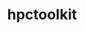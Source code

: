 ---
title: "hpctoolkit"
layout: cache
categories: [package, develop]
meta: {"compilers": ["gcc@11.4.0", "gcc@9.4.0", "intel-oneapi-compilers@2025.1.0"], "num_specs": 92, "num_specs_by_stack": {"e4s": 37, "e4s-neoverse-v2": 24, "e4s-neoverse_v1": 6, "e4s-oneapi": 9, "e4s-power": 4, "e4s-rocm-external": 12, "root": 92}, "oss": ["ubuntu20.04", "ubuntu22.04"], "platforms": ["linux"], "stacks": ["e4s", "e4s-neoverse-v2", "e4s-neoverse_v1", "e4s-oneapi", "e4s-power", "e4s-rocm-external", "root"], "targets": ["neoverse_v1", "neoverse_v2", "ppc64le", "x86_64_v3"], "versions": ["2024.01.1"]}
spec_details: [{"compiler": "intel-oneapi-compilers@2025.1.0", "hash": "2pvqxu2qv5s7wnynhsu3qiepffoj3lgh", "os": "ubuntu22.04", "platform": "linux", "size": "-", "stacks": ["e4s-oneapi", "root"], "target": "x86_64_v3", "variants": ["build_system=autotools", "~cray", "~cuda", "~debug", "~level_zero", "+mpi", "~opencl", "+papi", "~python", "~rocm", "+viewer"], "versions": ["2024.01.1"]}, {"compiler": "gcc@11.4.0", "hash": "2qk7tibm6mdjoaqprrr6wnbcz2ykkulk", "os": "ubuntu22.04", "platform": "linux", "size": "-", "stacks": ["e4s", "root"], "target": "x86_64_v3", "variants": ["build_system=autotools", "~cray", "+cuda", "~debug", "~level_zero", "+mpi", "~opencl", "+papi", "~python", "~rocm", "+viewer"], "versions": ["2024.01.1"]}, {"compiler": "gcc@11.4.0", "hash": "3sypxpv5acuy5ca5yr3d6ug3pqh72mj6", "os": "ubuntu22.04", "platform": "linux", "size": "-", "stacks": ["e4s", "root"], "target": "x86_64_v3", "variants": ["build_system=autotools", "~cray", "~cuda", "~debug", "~level_zero", "+mpi", "~opencl", "+papi", "patches:=cfbd41a", "~python", "+rocm", "+viewer"], "versions": ["2024.01.1"]}, {"compiler": "gcc@11.4.0", "hash": "3uxtjz5vguyfks4qazdbjmkfgnu4tjfa", "os": "ubuntu22.04", "platform": "linux", "size": "-", "stacks": ["e4s", "root"], "target": "x86_64_v3", "variants": ["build_system=autotools", "~cray", "~cuda", "~debug", "~level_zero", "+mpi", "~opencl", "+papi", "patches:=cfbd41a", "~python", "+rocm", "+viewer"], "versions": ["2024.01.1"]}, {"compiler": "gcc@11.4.0", "hash": "44vg6fi7w6mmplreaqoxuuajoo6rrjbb", "os": "ubuntu22.04", "platform": "linux", "size": "-", "stacks": ["e4s", "root"], "target": "x86_64_v3", "variants": ["build_system=autotools", "~cray", "+cuda", "~debug", "~level_zero", "+mpi", "~opencl", "+papi", "~python", "~rocm", "+viewer"], "versions": ["2024.01.1"]}, {"compiler": "gcc@11.4.0", "hash": "56fwvwiy32zikmiervbjxqvm4h4ejehj", "os": "ubuntu22.04", "platform": "linux", "size": "-", "stacks": ["e4s-neoverse-v2", "root"], "target": "neoverse_v2", "variants": ["build_system=autotools", "~cray", "~cuda", "~debug", "~level_zero", "+mpi", "~opencl", "+papi", "~python", "~rocm", "+viewer"], "versions": ["2024.01.1"]}, {"compiler": "intel-oneapi-compilers@2025.1.0", "hash": "574hyxmgvsub2wj2vphdwnh4hhjtfqxu", "os": "ubuntu22.04", "platform": "linux", "size": "-", "stacks": ["e4s-oneapi", "root"], "target": "x86_64_v3", "variants": ["build_system=autotools", "~cray", "~cuda", "~debug", "~level_zero", "+mpi", "~opencl", "+papi", "~python", "~rocm", "+viewer"], "versions": ["2024.01.1"]}, {"compiler": "gcc@11.4.0", "hash": "5a2saing4td4omj5zo27tl42umkcsph2", "os": "ubuntu22.04", "platform": "linux", "size": "-", "stacks": ["e4s", "root"], "target": "x86_64_v3", "variants": ["build_system=autotools", "~cray", "~cuda", "~debug", "~level_zero", "+mpi", "~opencl", "+papi", "patches:=cfbd41a", "~python", "+rocm", "+viewer"], "versions": ["2024.01.1"]}, {"compiler": "gcc@11.4.0", "hash": "5eenxc6pi5psgwvyvtglzcpmgiqyak47", "os": "ubuntu22.04", "platform": "linux", "size": "-", "stacks": ["e4s-neoverse-v2", "root"], "target": "neoverse_v2", "variants": ["build_system=autotools", "~cray", "+cuda", "~debug", "~level_zero", "+mpi", "~opencl", "+papi", "~python", "~rocm", "+viewer"], "versions": ["2024.01.1"]}, {"compiler": "gcc@11.4.0", "hash": "5m7r4qpeez7xqnbw6i7pcclputyx6ivr", "os": "ubuntu22.04", "platform": "linux", "size": "-", "stacks": ["e4s-neoverse-v2", "root"], "target": "neoverse_v2", "variants": ["build_system=autotools", "~cray", "+cuda", "~debug", "~level_zero", "+mpi", "~opencl", "+papi", "~python", "~rocm", "+viewer"], "versions": ["2024.01.1"]}, {"compiler": "gcc@9.4.0", "hash": "5vhgkpqapwnicriegqvdz2tjavp5kqbm", "os": "ubuntu20.04", "platform": "linux", "size": "-", "stacks": ["e4s-power", "root"], "target": "ppc64le", "variants": ["build_system=autotools", "~cray", "~cuda", "~debug", "~level_zero", "+mpi", "~opencl", "+papi", "~python", "~rocm", "+viewer"], "versions": ["2024.01.1"]}, {"compiler": "gcc@11.4.0", "hash": "5vzstiu56vhuyokutfrhnifuy4blwdw7", "os": "ubuntu22.04", "platform": "linux", "size": "-", "stacks": ["e4s-neoverse-v2", "root"], "target": "neoverse_v2", "variants": ["build_system=autotools", "~cray", "~cuda", "~debug", "~level_zero", "+mpi", "~opencl", "+papi", "~python", "~rocm", "+viewer"], "versions": ["2024.01.1"]}, {"compiler": "gcc@11.4.0", "hash": "bakjq5gefhgw5vztnmulfnx53srihytf", "os": "ubuntu22.04", "platform": "linux", "size": "-", "stacks": ["e4s-neoverse-v2", "root"], "target": "neoverse_v2", "variants": ["build_system=autotools", "~cray", "+cuda", "~debug", "~level_zero", "+mpi", "~opencl", "+papi", "~python", "~rocm", "+viewer"], "versions": ["2024.01.1"]}, {"compiler": "gcc@11.4.0", "hash": "brq3eghzljqjv5a5cxcmrgj2vfbwxx3y", "os": "ubuntu22.04", "platform": "linux", "size": "-", "stacks": ["e4s", "root"], "target": "x86_64_v3", "variants": ["build_system=autotools", "~cray", "~cuda", "~debug", "~level_zero", "+mpi", "~opencl", "+papi", "~python", "~rocm", "+viewer"], "versions": ["2024.01.1"]}, {"compiler": "gcc@11.4.0", "hash": "bv3jep7ikr55blddzaoyrvp4pfsnheo4", "os": "ubuntu22.04", "platform": "linux", "size": "-", "stacks": ["e4s", "root"], "target": "x86_64_v3", "variants": ["build_system=autotools", "~cray", "+cuda", "~debug", "~level_zero", "+mpi", "~opencl", "+papi", "~python", "~rocm", "+viewer"], "versions": ["2024.01.1"]}, {"compiler": "gcc@11.4.0", "hash": "c44ao2jpjpmr44gfxfxp37f7idn6p2om", "os": "ubuntu22.04", "platform": "linux", "size": "-", "stacks": ["e4s-neoverse-v2", "root"], "target": "neoverse_v2", "variants": ["build_system=autotools", "~cray", "+cuda", "~debug", "~level_zero", "+mpi", "~opencl", "+papi", "~python", "~rocm", "+viewer"], "versions": ["2024.01.1"]}, {"compiler": "gcc@11.4.0", "hash": "ctjn5kxcwmivkwudpvxfpvwknaykc7p6", "os": "ubuntu22.04", "platform": "linux", "size": "-", "stacks": ["e4s-neoverse-v2", "root"], "target": "neoverse_v2", "variants": ["build_system=autotools", "~cray", "+cuda", "~debug", "~level_zero", "+mpi", "~opencl", "+papi", "~python", "~rocm", "+viewer"], "versions": ["2024.01.1"]}, {"compiler": "gcc@11.4.0", "hash": "dbg6uy257efisruzsyu5zagbjtjq7aby", "os": "ubuntu22.04", "platform": "linux", "size": "-", "stacks": ["e4s", "root"], "target": "x86_64_v3", "variants": ["build_system=autotools", "~cray", "~cuda", "~debug", "~level_zero", "+mpi", "~opencl", "+papi", "patches:=cfbd41a", "~python", "+rocm", "+viewer"], "versions": ["2024.01.1"]}, {"compiler": "gcc@11.4.0", "hash": "dkgzsakcbc6ehewrr3tczcbm6fbsgyes", "os": "ubuntu22.04", "platform": "linux", "size": "-", "stacks": ["e4s-neoverse-v2", "root"], "target": "neoverse_v2", "variants": ["build_system=autotools", "~cray", "+cuda", "~debug", "~level_zero", "+mpi", "~opencl", "+papi", "~python", "~rocm", "+viewer"], "versions": ["2024.01.1"]}, {"compiler": "gcc@11.4.0", "hash": "dsywlnazmwge2n3ucbqxrpqxzsjkmhu5", "os": "ubuntu22.04", "platform": "linux", "size": "-", "stacks": ["e4s-neoverse-v2", "root"], "target": "neoverse_v2", "variants": ["build_system=autotools", "~cray", "~cuda", "~debug", "~level_zero", "+mpi", "~opencl", "+papi", "~python", "~rocm", "+viewer"], "versions": ["2024.01.1"]}, {"compiler": "gcc@11.4.0", "hash": "ek3ix7ljgujglmftpswa5ppw6qpw2yqo", "os": "ubuntu22.04", "platform": "linux", "size": "-", "stacks": ["e4s-neoverse_v1", "root"], "target": "neoverse_v1", "variants": ["build_system=autotools", "~cray", "+cuda", "~debug", "~level_zero", "+mpi", "~opencl", "+papi", "~python", "~rocm", "+viewer"], "versions": ["2024.01.1"]}, {"compiler": "gcc@11.4.0", "hash": "evxjdg7xivbgckkfiwmtjsqsgxj2yp5v", "os": "ubuntu22.04", "platform": "linux", "size": "-", "stacks": ["e4s", "root"], "target": "x86_64_v3", "variants": ["build_system=autotools", "~cray", "~cuda", "~debug", "~level_zero", "+mpi", "~opencl", "+papi", "~python", "~rocm", "+viewer"], "versions": ["2024.01.1"]}, {"compiler": "gcc@11.4.0", "hash": "f7ngqfsnrrojo5jgqepnmrurblz3i74l", "os": "ubuntu22.04", "platform": "linux", "size": "-", "stacks": ["e4s-rocm-external", "root"], "target": "x86_64_v3", "variants": ["build_system=autotools", "~cray", "~cuda", "~debug", "~level_zero", "+mpi", "~opencl", "+papi", "patches:=cfbd41a", "~python", "+rocm", "+viewer"], "versions": ["2024.01.1"]}, {"compiler": "gcc@11.4.0", "hash": "fm5gbolhubltd47knji7t7v3e7kt4zji", "os": "ubuntu22.04", "platform": "linux", "size": "-", "stacks": ["e4s-neoverse-v2", "root"], "target": "neoverse_v2", "variants": ["build_system=autotools", "~cray", "~cuda", "~debug", "~level_zero", "+mpi", "~opencl", "+papi", "~python", "~rocm", "+viewer"], "versions": ["2024.01.1"]}, {"compiler": "intel-oneapi-compilers@2025.1.0", "hash": "fpbsmffnigu3dbgqz3knh3byf3hnmsm6", "os": "ubuntu22.04", "platform": "linux", "size": "-", "stacks": ["e4s-oneapi", "root"], "target": "x86_64_v3", "variants": ["build_system=autotools", "~cray", "~cuda", "~debug", "~level_zero", "+mpi", "~opencl", "+papi", "~python", "~rocm", "+viewer"], "versions": ["2024.01.1"]}, {"compiler": "gcc@11.4.0", "hash": "gajmz3vsmtja3ktzfanftru32ualaogn", "os": "ubuntu22.04", "platform": "linux", "size": "-", "stacks": ["e4s", "root"], "target": "x86_64_v3", "variants": ["build_system=autotools", "~cray", "+cuda", "~debug", "~level_zero", "+mpi", "~opencl", "+papi", "~python", "~rocm", "+viewer"], "versions": ["2024.01.1"]}, {"compiler": "gcc@11.4.0", "hash": "goxkrjrnb7wy46ruwea3drnha4tktrsd", "os": "ubuntu22.04", "platform": "linux", "size": "-", "stacks": ["e4s-neoverse_v1", "root"], "target": "neoverse_v1", "variants": ["build_system=autotools", "~cray", "+cuda", "~debug", "~level_zero", "+mpi", "~opencl", "+papi", "~python", "~rocm", "+viewer"], "versions": ["2024.01.1"]}, {"compiler": "gcc@11.4.0", "hash": "gsprak4corx76mhotomaukritm7qd4z5", "os": "ubuntu22.04", "platform": "linux", "size": "-", "stacks": ["e4s", "root"], "target": "x86_64_v3", "variants": ["build_system=autotools", "~cray", "~cuda", "~debug", "~level_zero", "+mpi", "~opencl", "+papi", "patches:=cfbd41a", "~python", "+rocm", "+viewer"], "versions": ["2024.01.1"]}, {"compiler": "gcc@11.4.0", "hash": "gudnbhsxghlxcxmd5lhsoqa373hlhoso", "os": "ubuntu22.04", "platform": "linux", "size": "-", "stacks": ["e4s-neoverse-v2", "root"], "target": "neoverse_v2", "variants": ["build_system=autotools", "~cray", "~cuda", "~debug", "~level_zero", "+mpi", "~opencl", "+papi", "~python", "~rocm", "+viewer"], "versions": ["2024.01.1"]}, {"compiler": "gcc@11.4.0", "hash": "gw6wsqt5xd5j6pvogf3flrh2kt3ccdn5", "os": "ubuntu22.04", "platform": "linux", "size": "-", "stacks": ["e4s-rocm-external", "root"], "target": "x86_64_v3", "variants": ["build_system=autotools", "~cray", "~cuda", "~debug", "~level_zero", "+mpi", "~opencl", "+papi", "patches:=cfbd41a", "~python", "+rocm", "+viewer"], "versions": ["2024.01.1"]}, {"compiler": "gcc@11.4.0", "hash": "hbo5n7mrfxmwgyscv6nkwtdnmex34k6s", "os": "ubuntu22.04", "platform": "linux", "size": "-", "stacks": ["e4s-neoverse-v2", "root"], "target": "neoverse_v2", "variants": ["build_system=autotools", "~cray", "+cuda", "~debug", "~level_zero", "+mpi", "~opencl", "+papi", "~python", "~rocm", "+viewer"], "versions": ["2024.01.1"]}, {"compiler": "gcc@11.4.0", "hash": "hh4sq7thcbdolufmgk3gerj53uwgfvld", "os": "ubuntu22.04", "platform": "linux", "size": "-", "stacks": ["e4s-neoverse-v2", "root"], "target": "neoverse_v2", "variants": ["build_system=autotools", "~cray", "+cuda", "~debug", "~level_zero", "+mpi", "~opencl", "+papi", "~python", "~rocm", "+viewer"], "versions": ["2024.01.1"]}, {"compiler": "gcc@11.4.0", "hash": "hkpl7czca6u4zzay2h7ejzcc5qwba7w6", "os": "ubuntu22.04", "platform": "linux", "size": "-", "stacks": ["e4s-neoverse-v2", "root"], "target": "neoverse_v2", "variants": ["build_system=autotools", "~cray", "~cuda", "~debug", "~level_zero", "+mpi", "~opencl", "+papi", "~python", "~rocm", "+viewer"], "versions": ["2024.01.1"]}, {"compiler": "gcc@11.4.0", "hash": "i57kw5w3gc2k7ieng3pmttbzatkucezu", "os": "ubuntu22.04", "platform": "linux", "size": "-", "stacks": ["e4s-rocm-external", "root"], "target": "x86_64_v3", "variants": ["build_system=autotools", "~cray", "~cuda", "~debug", "~level_zero", "+mpi", "~opencl", "+papi", "patches:=cfbd41a", "~python", "+rocm", "+viewer"], "versions": ["2024.01.1"]}, {"compiler": "gcc@11.4.0", "hash": "ial6iprhtu4qnxgiycefinvfkrr4oksr", "os": "ubuntu22.04", "platform": "linux", "size": "-", "stacks": ["e4s", "root"], "target": "x86_64_v3", "variants": ["build_system=autotools", "~cray", "~cuda", "~debug", "~level_zero", "+mpi", "~opencl", "+papi", "patches:=cfbd41a", "~python", "+rocm", "+viewer"], "versions": ["2024.01.1"]}, {"compiler": "gcc@11.4.0", "hash": "iis3gs5arbjbu5vnkhmgnahoszgfetfr", "os": "ubuntu22.04", "platform": "linux", "size": "-", "stacks": ["e4s-neoverse-v2", "root"], "target": "neoverse_v2", "variants": ["build_system=autotools", "~cray", "~cuda", "~debug", "~level_zero", "+mpi", "~opencl", "+papi", "~python", "~rocm", "+viewer"], "versions": ["2024.01.1"]}, {"compiler": "gcc@11.4.0", "hash": "j4xp6ncxr3cfmkyyvuqicjpxeggrdmmx", "os": "ubuntu22.04", "platform": "linux", "size": "-", "stacks": ["e4s", "root"], "target": "x86_64_v3", "variants": ["build_system=autotools", "~cray", "+cuda", "~debug", "~level_zero", "+mpi", "~opencl", "+papi", "~python", "~rocm", "+viewer"], "versions": ["2024.01.1"]}, {"compiler": "gcc@11.4.0", "hash": "jbp6kfjmpmku2qqcg7f2qe4jgf3pxhgk", "os": "ubuntu22.04", "platform": "linux", "size": "-", "stacks": ["e4s", "root"], "target": "x86_64_v3", "variants": ["build_system=autotools", "~cray", "~cuda", "~debug", "~level_zero", "+mpi", "~opencl", "+papi", "patches:=cfbd41a", "~python", "+rocm", "+viewer"], "versions": ["2024.01.1"]}, {"compiler": "gcc@11.4.0", "hash": "jj4gplnp563ejfxvkfyz3ss3bot7eswg", "os": "ubuntu22.04", "platform": "linux", "size": "-", "stacks": ["e4s-neoverse-v2", "root"], "target": "neoverse_v2", "variants": ["build_system=autotools", "~cray", "+cuda", "~debug", "~level_zero", "+mpi", "~opencl", "+papi", "~python", "~rocm", "+viewer"], "versions": ["2024.01.1"]}, {"compiler": "intel-oneapi-compilers@2025.1.0", "hash": "jva5oqo3ptelvpxkg34eebae65zkegby", "os": "ubuntu22.04", "platform": "linux", "size": "-", "stacks": ["e4s-oneapi", "root"], "target": "x86_64_v3", "variants": ["build_system=autotools", "~cray", "~cuda", "~debug", "~level_zero", "+mpi", "~opencl", "+papi", "~python", "~rocm", "+viewer"], "versions": ["2024.01.1"]}, {"compiler": "gcc@11.4.0", "hash": "k4ejpzpb7bfjkvo552ws7zwkwr4vkttu", "os": "ubuntu22.04", "platform": "linux", "size": "-", "stacks": ["e4s-rocm-external", "root"], "target": "x86_64_v3", "variants": ["build_system=autotools", "~cray", "~cuda", "~debug", "~level_zero", "+mpi", "~opencl", "+papi", "patches:=cfbd41a", "~python", "+rocm", "+viewer"], "versions": ["2024.01.1"]}, {"compiler": "gcc@11.4.0", "hash": "k5rroa6o2ymips6a4eg6mazqcn72ue45", "os": "ubuntu22.04", "platform": "linux", "size": "-", "stacks": ["e4s-neoverse-v2", "root"], "target": "neoverse_v2", "variants": ["build_system=autotools", "~cray", "+cuda", "~debug", "~level_zero", "+mpi", "~opencl", "+papi", "~python", "~rocm", "+viewer"], "versions": ["2024.01.1"]}, {"compiler": "intel-oneapi-compilers@2025.1.0", "hash": "ktqt6mrwn2rmyibbkn24axlyuhy7nggo", "os": "ubuntu22.04", "platform": "linux", "size": "-", "stacks": ["e4s-oneapi", "root"], "target": "x86_64_v3", "variants": ["build_system=autotools", "~cray", "~cuda", "~debug", "~level_zero", "+mpi", "~opencl", "+papi", "~python", "~rocm", "+viewer"], "versions": ["2024.01.1"]}, {"compiler": "gcc@11.4.0", "hash": "kz442g57fu5qsu4t256t7voygoz5b433", "os": "ubuntu22.04", "platform": "linux", "size": "-", "stacks": ["e4s-rocm-external", "root"], "target": "x86_64_v3", "variants": ["build_system=autotools", "~cray", "~cuda", "~debug", "~level_zero", "+mpi", "~opencl", "+papi", "patches:=cfbd41a", "~python", "+rocm", "+viewer"], "versions": ["2024.01.1"]}, {"compiler": "intel-oneapi-compilers@2025.1.0", "hash": "lozcf5shie5yafmgeupy24o7aiq5q4xd", "os": "ubuntu22.04", "platform": "linux", "size": "-", "stacks": ["e4s-oneapi", "root"], "target": "x86_64_v3", "variants": ["build_system=autotools", "~cray", "~cuda", "~debug", "~level_zero", "+mpi", "~opencl", "+papi", "~python", "~rocm", "+viewer"], "versions": ["2024.01.1"]}, {"compiler": "gcc@11.4.0", "hash": "lz2bo64e5qq2risj2xrdgall566woypl", "os": "ubuntu22.04", "platform": "linux", "size": "-", "stacks": ["e4s-rocm-external", "root"], "target": "x86_64_v3", "variants": ["build_system=autotools", "~cray", "~cuda", "~debug", "~level_zero", "+mpi", "~opencl", "+papi", "patches:=cfbd41a", "~python", "+rocm", "+viewer"], "versions": ["2024.01.1"]}, {"compiler": "gcc@11.4.0", "hash": "mk4ioulp4dabbuosoy6wbcxyexjufhzl", "os": "ubuntu22.04", "platform": "linux", "size": "-", "stacks": ["e4s", "root"], "target": "x86_64_v3", "variants": ["build_system=autotools", "~cray", "+cuda", "~debug", "~level_zero", "+mpi", "~opencl", "+papi", "~python", "~rocm", "+viewer"], "versions": ["2024.01.1"]}, {"compiler": "gcc@11.4.0", "hash": "mtl2elz2rfpavt3cvuftnqqbolxtkut3", "os": "ubuntu22.04", "platform": "linux", "size": "-", "stacks": ["e4s", "root"], "target": "x86_64_v3", "variants": ["build_system=autotools", "~cray", "~cuda", "~debug", "~level_zero", "+mpi", "~opencl", "+papi", "~python", "~rocm", "+viewer"], "versions": ["2024.01.1"]}, {"compiler": "gcc@11.4.0", "hash": "nfrs5vuiuwzcbhsaaxzweh6tesdd6moa", "os": "ubuntu22.04", "platform": "linux", "size": "-", "stacks": ["e4s", "root"], "target": "x86_64_v3", "variants": ["build_system=autotools", "~cray", "~cuda", "~debug", "~level_zero", "+mpi", "~opencl", "+papi", "~python", "~rocm", "+viewer"], "versions": ["2024.01.1"]}, {"compiler": "gcc@11.4.0", "hash": "o5miub77rs7piqfkgovwaisgfnse66cb", "os": "ubuntu22.04", "platform": "linux", "size": "-", "stacks": ["e4s", "root"], "target": "x86_64_v3", "variants": ["build_system=autotools", "~cray", "~cuda", "~debug", "~level_zero", "+mpi", "~opencl", "+papi", "~python", "~rocm", "+viewer"], "versions": ["2024.01.1"]}, {"compiler": "intel-oneapi-compilers@2025.1.0", "hash": "oawphz3rtfv5nud3ahv3bxssyao2pctb", "os": "ubuntu22.04", "platform": "linux", "size": "-", "stacks": ["e4s-oneapi", "root"], "target": "x86_64_v3", "variants": ["build_system=autotools", "~cray", "~cuda", "~debug", "~level_zero", "+mpi", "~opencl", "+papi", "~python", "~rocm", "+viewer"], "versions": ["2024.01.1"]}, {"compiler": "gcc@11.4.0", "hash": "ojji3agqyvr2vvdxiflecagi5ugdif6g", "os": "ubuntu22.04", "platform": "linux", "size": "-", "stacks": ["e4s", "root"], "target": "x86_64_v3", "variants": ["build_system=autotools", "~cray", "~cuda", "~debug", "~level_zero", "+mpi", "~opencl", "+papi", "patches:=cfbd41a", "~python", "+rocm", "+viewer"], "versions": ["2024.01.1"]}, {"compiler": "gcc@11.4.0", "hash": "ojuyvmmtzgotuiy75brtp7v5ac6fatqp", "os": "ubuntu22.04", "platform": "linux", "size": "-", "stacks": ["e4s", "root"], "target": "x86_64_v3", "variants": ["build_system=autotools", "~cray", "~cuda", "~debug", "~level_zero", "+mpi", "~opencl", "+papi", "~python", "~rocm", "+viewer"], "versions": ["2024.01.1"]}, {"compiler": "gcc@11.4.0", "hash": "po5pclgxt5d2de6i4sniqh3u6rkexqjy", "os": "ubuntu22.04", "platform": "linux", "size": "-", "stacks": ["e4s", "root"], "target": "x86_64_v3", "variants": ["build_system=autotools", "~cray", "~cuda", "~debug", "~level_zero", "+mpi", "~opencl", "+papi", "patches:=cfbd41a", "~python", "+rocm", "+viewer"], "versions": ["2024.01.1"]}, {"compiler": "gcc@11.4.0", "hash": "pyfpvum5ah2jdhgfh3vuk5xv7bragq34", "os": "ubuntu22.04", "platform": "linux", "size": "-", "stacks": ["e4s-rocm-external", "root"], "target": "x86_64_v3", "variants": ["build_system=autotools", "~cray", "~cuda", "~debug", "~level_zero", "+mpi", "~opencl", "+papi", "patches:=cfbd41a", "~python", "+rocm", "+viewer"], "versions": ["2024.01.1"]}, {"compiler": "gcc@11.4.0", "hash": "pyvvvecle4i3hoecesra63oqed5lpmuf", "os": "ubuntu22.04", "platform": "linux", "size": "-", "stacks": ["e4s-rocm-external", "root"], "target": "x86_64_v3", "variants": ["build_system=autotools", "~cray", "~cuda", "~debug", "~level_zero", "+mpi", "~opencl", "+papi", "patches:=cfbd41a", "~python", "+rocm", "+viewer"], "versions": ["2024.01.1"]}, {"compiler": "gcc@11.4.0", "hash": "pz6q2u5h3umiony62mdobq7olfia2ton", "os": "ubuntu22.04", "platform": "linux", "size": "-", "stacks": ["e4s-rocm-external", "root"], "target": "x86_64_v3", "variants": ["build_system=autotools", "~cray", "~cuda", "~debug", "~level_zero", "+mpi", "~opencl", "+papi", "patches:=cfbd41a", "~python", "+rocm", "+viewer"], "versions": ["2024.01.1"]}, {"compiler": "gcc@11.4.0", "hash": "qf3k3ysiuuqhjd6aq57uhos7y76bl3x2", "os": "ubuntu22.04", "platform": "linux", "size": "-", "stacks": ["e4s", "root"], "target": "x86_64_v3", "variants": ["build_system=autotools", "~cray", "~cuda", "~debug", "~level_zero", "+mpi", "~opencl", "+papi", "patches:=cfbd41a", "~python", "+rocm", "+viewer"], "versions": ["2024.01.1"]}, {"compiler": "gcc@11.4.0", "hash": "qfrbn4xys3fjby7sla5jheza77grf3tj", "os": "ubuntu22.04", "platform": "linux", "size": "-", "stacks": ["e4s-neoverse-v2", "root"], "target": "neoverse_v2", "variants": ["build_system=autotools", "~cray", "+cuda", "~debug", "~level_zero", "+mpi", "~opencl", "+papi", "~python", "~rocm", "+viewer"], "versions": ["2024.01.1"]}, {"compiler": "gcc@11.4.0", "hash": "r3tgh22laetlwydrykeshpp32bogfdpg", "os": "ubuntu22.04", "platform": "linux", "size": "-", "stacks": ["e4s", "root"], "target": "x86_64_v3", "variants": ["build_system=autotools", "~cray", "~cuda", "~debug", "~level_zero", "+mpi", "~opencl", "+papi", "patches:=cfbd41a", "~python", "+rocm", "+viewer"], "versions": ["2024.01.1"]}, {"compiler": "gcc@11.4.0", "hash": "rnk6fqr6s74irmmrp563hp62sjug27c7", "os": "ubuntu22.04", "platform": "linux", "size": "-", "stacks": ["e4s-neoverse-v2", "root"], "target": "neoverse_v2", "variants": ["build_system=autotools", "~cray", "+cuda", "~debug", "~level_zero", "+mpi", "~opencl", "+papi", "~python", "~rocm", "+viewer"], "versions": ["2024.01.1"]}, {"compiler": "gcc@9.4.0", "hash": "rnpa3vzutlq7ig4yu4fwhrqlxxh7cddn", "os": "ubuntu20.04", "platform": "linux", "size": "-", "stacks": ["e4s-power", "root"], "target": "ppc64le", "variants": ["build_system=autotools", "~cray", "~cuda", "~debug", "~level_zero", "+mpi", "~opencl", "+papi", "~python", "~rocm", "+viewer"], "versions": ["2024.01.1"]}, {"compiler": "gcc@11.4.0", "hash": "rpstsq3uvsfok6w3m2zx4gf3rmsuvfhc", "os": "ubuntu22.04", "platform": "linux", "size": "-", "stacks": ["e4s", "root"], "target": "x86_64_v3", "variants": ["build_system=autotools", "~cray", "+cuda", "~debug", "~level_zero", "+mpi", "~opencl", "+papi", "~python", "~rocm", "+viewer"], "versions": ["2024.01.1"]}, {"compiler": "gcc@11.4.0", "hash": "rrvc354lqkekkl7wjqvhdihuhwr3ctex", "os": "ubuntu22.04", "platform": "linux", "size": "-", "stacks": ["e4s-rocm-external", "root"], "target": "x86_64_v3", "variants": ["build_system=autotools", "~cray", "~cuda", "~debug", "~level_zero", "+mpi", "~opencl", "+papi", "patches:=cfbd41a", "~python", "+rocm", "+viewer"], "versions": ["2024.01.1"]}, {"compiler": "gcc@11.4.0", "hash": "sv2yfyoxkv2i54ufztdpgbuygwfigind", "os": "ubuntu22.04", "platform": "linux", "size": "-", "stacks": ["e4s-neoverse_v1", "root"], "target": "neoverse_v1", "variants": ["build_system=autotools", "~cray", "~cuda", "~debug", "~level_zero", "+mpi", "~opencl", "+papi", "~python", "~rocm", "+viewer"], "versions": ["2024.01.1"]}, {"compiler": "gcc@11.4.0", "hash": "syt5zrrc7paqeow4hezxn4wr2wdyrgbr", "os": "ubuntu22.04", "platform": "linux", "size": "-", "stacks": ["e4s", "root"], "target": "x86_64_v3", "variants": ["build_system=autotools", "~cray", "~cuda", "~debug", "~level_zero", "+mpi", "~opencl", "+papi", "~python", "~rocm", "+viewer"], "versions": ["2024.01.1"]}, {"compiler": "gcc@11.4.0", "hash": "tefzqu7qcl33rtq5auoztxl3pohu7dpd", "os": "ubuntu22.04", "platform": "linux", "size": "-", "stacks": ["e4s", "root"], "target": "x86_64_v3", "variants": ["build_system=autotools", "~cray", "+cuda", "~debug", "~level_zero", "+mpi", "~opencl", "+papi", "~python", "~rocm", "+viewer"], "versions": ["2024.01.1"]}, {"compiler": "gcc@11.4.0", "hash": "tetmfbd4rp4k5ama6naei34fjuh7jzl4", "os": "ubuntu22.04", "platform": "linux", "size": "-", "stacks": ["e4s-neoverse-v2", "root"], "target": "neoverse_v2", "variants": ["build_system=autotools", "~cray", "~cuda", "~debug", "~level_zero", "+mpi", "~opencl", "+papi", "~python", "~rocm", "+viewer"], "versions": ["2024.01.1"]}, {"compiler": "intel-oneapi-compilers@2025.1.0", "hash": "tlxpiqiarvmxwczwtyrj5ti2u23lg4w5", "os": "ubuntu22.04", "platform": "linux", "size": "-", "stacks": ["e4s-oneapi", "root"], "target": "x86_64_v3", "variants": ["build_system=autotools", "~cray", "~cuda", "~debug", "~level_zero", "+mpi", "~opencl", "+papi", "~python", "~rocm", "+viewer"], "versions": ["2024.01.1"]}, {"compiler": "gcc@11.4.0", "hash": "uhaoskkm7dkosxlggtzowumsnrpbzgqe", "os": "ubuntu22.04", "platform": "linux", "size": "-", "stacks": ["e4s-neoverse-v2", "root"], "target": "neoverse_v2", "variants": ["build_system=autotools", "~cray", "~cuda", "~debug", "~level_zero", "+mpi", "~opencl", "+papi", "~python", "~rocm", "+viewer"], "versions": ["2024.01.1"]}, {"compiler": "gcc@11.4.0", "hash": "usnpu2eobesihid44zqrcgnhfwe3bpbl", "os": "ubuntu22.04", "platform": "linux", "size": "-", "stacks": ["e4s-neoverse_v1", "root"], "target": "neoverse_v1", "variants": ["build_system=autotools", "~cray", "+cuda", "~debug", "~level_zero", "+mpi", "~opencl", "+papi", "~python", "~rocm", "+viewer"], "versions": ["2024.01.1"]}, {"compiler": "gcc@11.4.0", "hash": "uuk77wc32iyszkrlpm6sr3yoxjodp4tv", "os": "ubuntu22.04", "platform": "linux", "size": "-", "stacks": ["e4s", "root"], "target": "x86_64_v3", "variants": ["build_system=autotools", "~cray", "~cuda", "~debug", "~level_zero", "+mpi", "~opencl", "+papi", "patches:=cfbd41a", "~python", "+rocm", "+viewer"], "versions": ["2024.01.1"]}, {"compiler": "gcc@11.4.0", "hash": "viffgevr2zcwxodi3ecyykr6wlmbj5om", "os": "ubuntu22.04", "platform": "linux", "size": "-", "stacks": ["e4s-neoverse_v1", "root"], "target": "neoverse_v1", "variants": ["build_system=autotools", "~cray", "~cuda", "~debug", "~level_zero", "+mpi", "~opencl", "+papi", "~python", "~rocm", "+viewer"], "versions": ["2024.01.1"]}, {"compiler": "gcc@11.4.0", "hash": "vqynwqptw2nv6cks5onanaj2wq22oeqt", "os": "ubuntu22.04", "platform": "linux", "size": "-", "stacks": ["e4s", "root"], "target": "x86_64_v3", "variants": ["build_system=autotools", "~cray", "+cuda", "~debug", "~level_zero", "+mpi", "~opencl", "+papi", "~python", "~rocm", "+viewer"], "versions": ["2024.01.1"]}, {"compiler": "gcc@11.4.0", "hash": "vvj25yrb2twbtpik3dtwq4sjbxdgspmg", "os": "ubuntu22.04", "platform": "linux", "size": "-", "stacks": ["e4s-neoverse-v2", "root"], "target": "neoverse_v2", "variants": ["build_system=autotools", "~cray", "~cuda", "~debug", "~level_zero", "+mpi", "~opencl", "+papi", "~python", "~rocm", "+viewer"], "versions": ["2024.01.1"]}, {"compiler": "gcc@9.4.0", "hash": "waxuwnj4wg2c3jegbm2ltmx6ba7eipc2", "os": "ubuntu20.04", "platform": "linux", "size": "-", "stacks": ["e4s-power", "root"], "target": "ppc64le", "variants": ["build_system=autotools", "~cray", "+cuda", "~debug", "~level_zero", "+mpi", "~opencl", "+papi", "~python", "~rocm", "+viewer"], "versions": ["2024.01.1"]}, {"compiler": "gcc@11.4.0", "hash": "wibuq3cjncy4uhl57skhac6phrn5isnz", "os": "ubuntu22.04", "platform": "linux", "size": "-", "stacks": ["e4s", "root"], "target": "x86_64_v3", "variants": ["build_system=autotools", "~cray", "+cuda", "~debug", "~level_zero", "+mpi", "~opencl", "+papi", "~python", "~rocm", "+viewer"], "versions": ["2024.01.1"]}, {"compiler": "intel-oneapi-compilers@2025.1.0", "hash": "wn5mg2lq25suxvnd2bhuyvo7brds4jnp", "os": "ubuntu22.04", "platform": "linux", "size": "-", "stacks": ["e4s-oneapi", "root"], "target": "x86_64_v3", "variants": ["build_system=autotools", "~cray", "~cuda", "~debug", "~level_zero", "+mpi", "~opencl", "+papi", "~python", "~rocm", "+viewer"], "versions": ["2024.01.1"]}, {"compiler": "gcc@11.4.0", "hash": "wq5twstvmpgbyezbsle2xa4zxrnfivlr", "os": "ubuntu22.04", "platform": "linux", "size": "-", "stacks": ["e4s", "root"], "target": "x86_64_v3", "variants": ["build_system=autotools", "~cray", "~cuda", "~debug", "~level_zero", "+mpi", "~opencl", "+papi", "~python", "~rocm", "+viewer"], "versions": ["2024.01.1"]}, {"compiler": "gcc@11.4.0", "hash": "wxp32zzshufnksuic2ftqjq67gows2fs", "os": "ubuntu22.04", "platform": "linux", "size": "-", "stacks": ["e4s-neoverse_v1", "root"], "target": "neoverse_v1", "variants": ["build_system=autotools", "~cray", "~cuda", "~debug", "~level_zero", "+mpi", "~opencl", "+papi", "~python", "~rocm", "+viewer"], "versions": ["2024.01.1"]}, {"compiler": "gcc@9.4.0", "hash": "xiblqaa3uev4mu7hpmxeua7tpsi7nlcf", "os": "ubuntu20.04", "platform": "linux", "size": "-", "stacks": ["e4s-power", "root"], "target": "ppc64le", "variants": ["build_system=autotools", "~cray", "+cuda", "~debug", "~level_zero", "+mpi", "~opencl", "+papi", "~python", "~rocm", "+viewer"], "versions": ["2024.01.1"]}, {"compiler": "gcc@11.4.0", "hash": "xiyltbrspdbdzigabfa2vdcehxm26cf7", "os": "ubuntu22.04", "platform": "linux", "size": "-", "stacks": ["e4s", "root"], "target": "x86_64_v3", "variants": ["build_system=autotools", "~cray", "+cuda", "~debug", "~level_zero", "+mpi", "~opencl", "+papi", "~python", "~rocm", "+viewer"], "versions": ["2024.01.1"]}, {"compiler": "gcc@11.4.0", "hash": "xnn3al45vgogqteellascw3isbufet4e", "os": "ubuntu22.04", "platform": "linux", "size": "-", "stacks": ["e4s", "root"], "target": "x86_64_v3", "variants": ["build_system=autotools", "~cray", "~cuda", "~debug", "~level_zero", "+mpi", "~opencl", "+papi", "~python", "~rocm", "+viewer"], "versions": ["2024.01.1"]}, {"compiler": "gcc@11.4.0", "hash": "yb44itju5pvq4rtni4scdml3mju75k7t", "os": "ubuntu22.04", "platform": "linux", "size": "-", "stacks": ["e4s-rocm-external", "root"], "target": "x86_64_v3", "variants": ["build_system=autotools", "~cray", "~cuda", "~debug", "~level_zero", "+mpi", "~opencl", "+papi", "patches:=cfbd41a", "~python", "+rocm", "+viewer"], "versions": ["2024.01.1"]}, {"compiler": "gcc@11.4.0", "hash": "yfea5d7k3qgatg52hcgr5cbztnxv3dii", "os": "ubuntu22.04", "platform": "linux", "size": "-", "stacks": ["e4s-neoverse-v2", "root"], "target": "neoverse_v2", "variants": ["build_system=autotools", "~cray", "~cuda", "~debug", "~level_zero", "+mpi", "~opencl", "+papi", "~python", "~rocm", "+viewer"], "versions": ["2024.01.1"]}, {"compiler": "gcc@11.4.0", "hash": "z4lfzzqd2ysqlsl4chmramp43svil36l", "os": "ubuntu22.04", "platform": "linux", "size": "-", "stacks": ["e4s", "root"], "target": "x86_64_v3", "variants": ["build_system=autotools", "~cray", "~cuda", "~debug", "~level_zero", "+mpi", "~opencl", "+papi", "patches:=cfbd41a", "~python", "+rocm", "+viewer"], "versions": ["2024.01.1"]}, {"compiler": "gcc@11.4.0", "hash": "z5ud556oumuki6e2smdfiuyq7umx2sqs", "os": "ubuntu22.04", "platform": "linux", "size": "-", "stacks": ["e4s-neoverse-v2", "root"], "target": "neoverse_v2", "variants": ["build_system=autotools", "~cray", "~cuda", "~debug", "~level_zero", "+mpi", "~opencl", "+papi", "~python", "~rocm", "+viewer"], "versions": ["2024.01.1"]}, {"compiler": "gcc@11.4.0", "hash": "zcbyiqgwgrpqsyyoy3zmqjha2unr35g2", "os": "ubuntu22.04", "platform": "linux", "size": "-", "stacks": ["e4s-rocm-external", "root"], "target": "x86_64_v3", "variants": ["build_system=autotools", "~cray", "~cuda", "~debug", "~level_zero", "+mpi", "~opencl", "+papi", "patches:=cfbd41a", "~python", "+rocm", "+viewer"], "versions": ["2024.01.1"]}, {"compiler": "gcc@11.4.0", "hash": "zhuokzy4v5wuprt3ap4s4swqfzxkzvii", "os": "ubuntu22.04", "platform": "linux", "size": "-", "stacks": ["e4s", "root"], "target": "x86_64_v3", "variants": ["build_system=autotools", "~cray", "~cuda", "~debug", "~level_zero", "+mpi", "~opencl", "+papi", "~python", "~rocm", "+viewer"], "versions": ["2024.01.1"]}, {"compiler": "gcc@11.4.0", "hash": "zjahwm6z2zecrykcdt3ttxqkcdrwpmqc", "os": "ubuntu22.04", "platform": "linux", "size": "-", "stacks": ["e4s", "root"], "target": "x86_64_v3", "variants": ["build_system=autotools", "~cray", "~cuda", "~debug", "~level_zero", "+mpi", "~opencl", "+papi", "~python", "~rocm", "+viewer"], "versions": ["2024.01.1"]}, {"compiler": "gcc@11.4.0", "hash": "zon4ghnkzi6c5wz5t2b6cg4kk7wsj4v5", "os": "ubuntu22.04", "platform": "linux", "size": "-", "stacks": ["e4s", "root"], "target": "x86_64_v3", "variants": ["build_system=autotools", "~cray", "+cuda", "~debug", "~level_zero", "+mpi", "~opencl", "+papi", "~python", "~rocm", "+viewer"], "versions": ["2024.01.1"]}, {"compiler": "gcc@11.4.0", "hash": "zzodv673povcl2vopguadcxdulrzi7f4", "os": "ubuntu22.04", "platform": "linux", "size": "-", "stacks": ["e4s", "root"], "target": "x86_64_v3", "variants": ["build_system=autotools", "~cray", "~cuda", "~debug", "~level_zero", "+mpi", "~opencl", "+papi", "~python", "~rocm", "+viewer"], "versions": ["2024.01.1"]}]
---